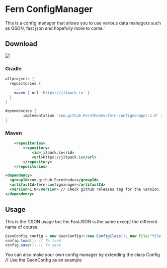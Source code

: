 # Fern ConfigManager
This is a config manager that allows you to use various data managers such as GSON, fast json and hopefully more to come.'

## Download
[![](https://jitpack.io/v/Fernthedev/fern-configmanager.svg)](https://jitpack.io/#Fernthedev/fern-configmanager)
### Gradle
```gradle
allprojects {
  repositories {
    ...
    maven { url 'https://jitpack.io' }
  }
}
```
```gradle
dependencies {
        implementation 'com.github.Fernthedev:fern-configmanager:1.0' // Check github releases tag for the version.
}
```

### Maven
```xml
	<repositories>
		<repository>
		    <id>jitpack.io</id>
		    <url>https://jitpack.io</url>
		</repository>
	</repositories>
  ```
  ```xml
  <dependency>
    <groupId>com.github.Fernthedev</groupId>
    <artifactId>fern-configmanager</artifactId>
    <version>1.0</version> // Check github releases tag for the version.
</dependency>
  ```
## Usage
This is the GSON usage but the FastJSON is the same except the different name of course.
```java
GsonConfig config = new GsonConfig<>(new ConfigClass(), new File("file.anyextension"); // Calls load() on constructor. If file doesn't exist on load(), it calls save();
config.load(); // To load
config.save(); // To save
```
You can also make your own config manager by extending the class Config<T> // Use the GsonConfig<T> as an example
